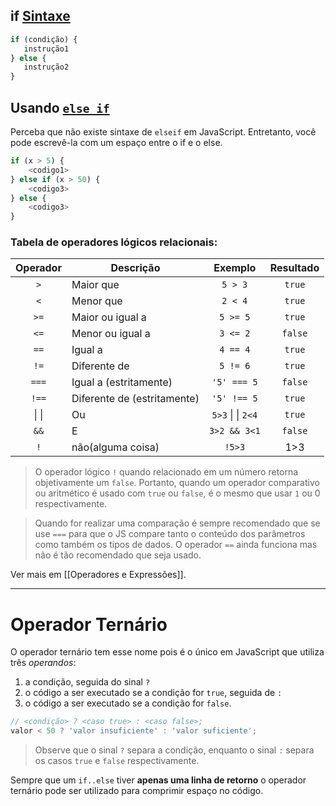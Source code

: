## if [Sintaxe](https://developer.mozilla.org/pt-BR/docs/Web/JavaScript/Reference/Statements/if...else#sintaxe)

```js
if (condição) {
   instrução1
} else {
   instrução2
}
```

## Usando [`else if`](https://developer.mozilla.org/pt-BR/docs/Web/JavaScript/Reference/Statements/if...else#usando_else_if)

Perceba que não existe sintaxe de `elseif` em JavaScript. Entretanto, você pode escrevê-la com um espaço entre o if e o else.

```js
if (x > 5) {
	<codigo1>
} else if (x > 50) {
	<codigo3>
} else {
	<codigo3>
}
```

### Tabela de operadores lógicos relacionais:

| Operador | Descrição                   |      Exemplo      | Resultado |
| :------: | --------------------------- | :---------------: | :-------: |
|   `>`    | Maior que                   |      `5 > 3`      |  `true`   |
|   `<`    | Menor que                   |      `2 < 4`      |  `true`   |
|   `>=`   | Maior ou igual a            |     `5 >= 5`      |  `true`   |
|   `<=`   | Menor ou igual a            |     `3 <= 2`      |  `false`  |
|   `==`   | Igual a                     |     `4 == 4`      |  `true`   |
|   `!=`   | Diferente de                |     `5 != 6`      |  `true`   |
|  `===`   | Igual a (estritamente)      |    `'5' === 5`    |  `false`  |
|  `!==`   | Diferente de (estritamente) |    `'5' !== 5`    |  `true`   |
|  \| \|   | Ou                          | `5>3` \| \| `2<4` |  `true`   |
|   `&&`   | E                           |   `3>2 && 3<1`    |  `false`  |
|   `!`    | não(alguma coisa)           |      `!5>3`       |    1>3    |
>O operador lógico `!` quando relacionado em um número retorna objetivamente um `false`. 
>    Portanto, quando um operador comparativo ou aritmético é usado com `true` ou `false`, é o mesmo que usar `1` ou 0 respectivamente.

>Quando for realizar uma comparação é sempre recomendado que se use `===` para que o JS compare tanto o conteúdo dos parâmetros como também os tipos de dados.
>   O operador `==` ainda funciona mas não é tão recomendado que seja usado.

Ver mais em [[Operadores e Expressões]].

---
# Operador Ternário

O operador ternário tem esse nome pois é o único em JavaScript que utiliza três _operandos_:

1. a condição, seguida do sinal `?`
2. o código a ser executado se a condição for `true`, seguida de `:`
3. o código a ser executado se a condição for `false`.


```js
// <condição> ? <caso true> : <caso false>;
valor < 50 ? 'valor insuficiente' : 'valor suficiente';
```
>Observe que o sinal `?` separa a condição, enquanto o sinal `:` separa os casos `true` e `false` respectivamente.

Sempre que um `if..else` tiver **apenas uma linha de retorno** o operador ternário pode ser utilizado para comprimir espaço no código.

